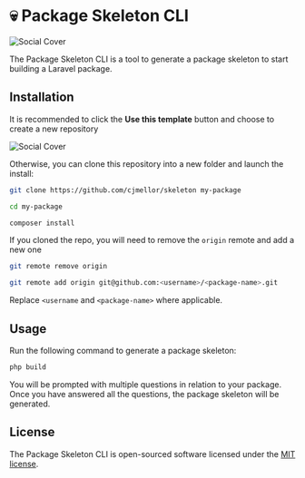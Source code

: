 # 💀 Package Skeleton CLI

![Social Cover](https://github.com/cjmellor/skeleton/assets/1848476/733b39c1-c202-44be-96fa-fc1f3b70481b)

The Package Skeleton CLI is a tool to generate a package skeleton to start building a Laravel package.

## Installation

It is recommended to click the **Use this template** button and choose to create a new repository

![Social Cover](https://github.com/cjmellor/skeleton/assets/1848476/ba82d059-9989-43c2-a1a2-d0970c576809)

Otherwise, you can clone this repository into a new folder and launch the install:

```bash
git clone https://github.com/cjmellor/skeleton my-package

cd my-package

composer install
```

If you cloned the repo, you will need to remove the `origin` remote and add a new one

```bash
git remote remove origin

git remote add origin git@github.com:<username>/<package-name>.git
```

Replace `<username` and `<package-name>` where applicable.

## Usage

Run the following command to generate a package skeleton:

```bash
php build
```

You will be prompted with multiple questions in relation to your package. Once you have answered all the questions, the package skeleton will be generated.

## License

The Package Skeleton CLI is open-sourced software licensed under the [MIT license](https://opensource.org/licenses/MIT).
